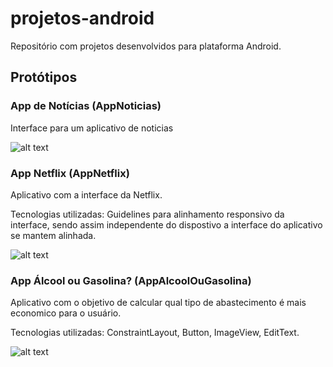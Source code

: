 # projetos-android

Repositório com projetos desenvolvidos para plataforma Android.

## Protótipos 

### App de Notícias (AppNoticias)
Interface para um aplicativo de noticias

![alt text](https://i.imgur.com/7rlek7t.png)

### App Netflix (AppNetflix)
Aplicativo com a interface da Netflix.

Tecnologias utilizadas: Guidelines para alinhamento responsivo da interface, sendo assim independente do dispostivo a interface do aplicativo se mantem alinhada.

![alt text](https://i.imgur.com/CVHyWhv.jpg)

### App Álcool ou Gasolina? (AppAlcoolOuGasolina)
Aplicativo com o objetivo de calcular qual tipo de abastecimento é mais economico para o usuário.

Tecnologias utilizadas: ConstraintLayout, Button, ImageView, EditText.

![alt text](https://i.imgur.com/HcTNhhc.jpg)
